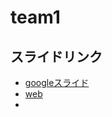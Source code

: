 # team1
## スライドリンク
- [googleスライド](https://docs.google.com/presentation/d/1km9Fm5eGcXBEGWv77UX-6Jo-P_AliU0INQ10-aFcmXs/edit?usp=sharing)
- [web](https://62d25d4a4624d4545d15409a--wonderful-bonbon-3e7f1e.netlify.app/)
- [](https://github.com/takerucam/team1/blob/main/QR_953746.png)
